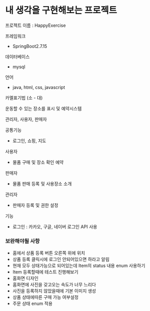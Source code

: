 # 내 생각을 구현해보는 프로젝트

프로젝트 이름 : HappyExercise

프레임워크
 - SpringBoot2.7.15

데이터베이스
 - mysql

언어
 - java, html, css, javascript

카멜표기법 (소 - 대)

운동할 수 있는 장소를 표시 및 예약시스템

관리자, 사용자, 판매자

공통기능
 - 로그인, 쇼핑, 지도

사용자
 - 물품 구매 및 장소 확인 예약

판매자
 - 물품 판매 등록 및 사용장소 소개

관리자
 - 판매자 등록 및 권한 설정


기능
 - 로그인 : 카카오, 구글, 네이버 로그인 API 사용

### 보완해야될 사항
- 홈에서 상품 등록 버튼 오른쪽 위에 위치
- 상품 등록 클릭시에 로그인 안되어있으면 하라고 알림
- 현재 모두 상태가능으로 되어있는데 Item의 status 내용 enum 사용하기
- Item 등록할때에 테스트 진행해보기
- 홈화면 디자인
- 홈화면에 사진을 갖고오는 속도가 너무 느리다
- 사진을 등록하지 않았을때에 기본 이미지 생성
- 상품 상태에따른 구매 가능 여부설정
- 주문 상태 enum 적용
